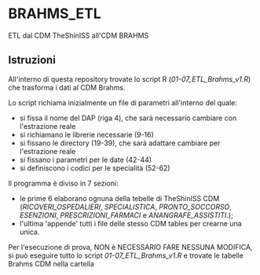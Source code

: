 # BRAHMS_ETL
ETL dal CDM TheShinISS all'CDM BRAHMS 

## Istruzioni

All'interno di questa repository trovate lo script R (_01-07_ETL_Brahms_v1.R_) che trasforma i dati al CDM Brahms.

Lo script richiama inizialmente un file di parametri all'interno del quale:
 - si fissa il nome del DAP (riga 4), che sarà necessario cambiare con l'estrazione reale 
 - si richiamano le librerie necessarie (9-16)
 - si fissano le directory (19-39), che sarà adattare cambiare per l'estrazione reale
 - si fissano i parametri per le date (42-44)
 - si definiscono i codici per le specialità (52-62)



Il programma è diviso in 7 sezioni: 
 - le prime 6 elaborano ognuna della tebelle di TheShinISS CDM (_RICOVERI_OSPEDALIERI_, _SPECIALISTICA_, _PRONTO_SOCCORSO_, _ESENZIONI_, _PRESCRIZIONI_FARMACI_ e _ANANGRAFE_ASSISTITI_.);
 - l'ultima 'appende' tutti i file delle stesso CDM tables per crearne una unica.


Per l'esecuzione di prova, NON è NECESSARIO FARE NESSUNA MODIFICA, si può eseguire tutto lo script _01-07_ETL_Brahms_v1.R_ e trovate le tabelle Brahms CDM nella cartella 



